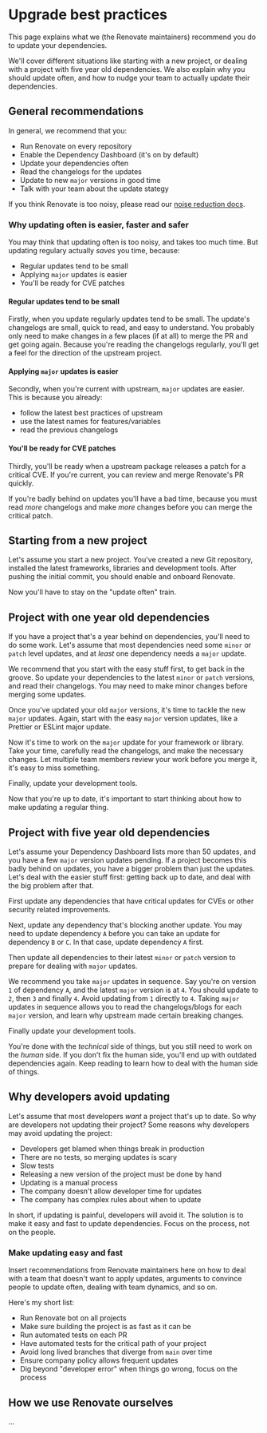 # Upgrade best practices

This page explains what we (the Renovate maintainers) recommend you do to update your dependencies.

We'll cover different situations like starting with a new project, or dealing with a project with five year old dependencies.
We also explain why you should update often, and how to nudge your team to actually update their dependencies.

## General recommendations

In general, we recommend that you:

- Run Renovate on every repository
- Enable the Dependency Dashboard (it's on by default)
- Update your dependencies often
- Read the changelogs for the updates
- Update to new `major` versions in good time
- Talk with your team about the update stategy

If you think Renovate is too noisy, please read our [noise reduction docs](https://docs.renovatebot.com/noise-reduction).

### Why updating often is easier, faster and safer

You may think that updating often is too noisy, and takes too much time.
But updating regulary actually _saves_ you time, because:

- Regular updates tend to be small
- Applying `major` updates is easier
- You'll be ready for CVE patches

#### Regular updates tend to be small

Firstly, when you update regularly updates tend to be small.
The update's changelogs are small, quick to read, and easy to understand.
You probably only need to make changes in a few places (if at all) to merge the PR and get going again.
Because you're reading the changelogs regularly, you'll get a feel for the direction of the upstream project.

#### Applying `major` updates is easier

Secondly, when you're current with upstream, `major` updates are easier.
This is because you already:

- follow the latest best practices of upstream
- use the latest names for features/variables
- read the previous changelogs

#### You'll be ready for CVE patches

Thirdly, you'll be ready when a upstream package releases a patch for a critical CVE.
If you're current, you can review and merge Renovate's PR quickly.

If you're badly behind on updates you'll have a bad time, because you must read _more_ changelogs and make _more_ changes before you can merge the critical patch.

## Starting from a new project

Let's assume you start a new project.
You've created a new Git repository, installed the latest frameworks, libraries and development tools.
After pushing the initial commit, you should enable and onboard Renovate.

Now you'll have to stay on the "update often" train.

## Project with one year old dependencies

If you have a project that's a year behind on dependencies, you'll need to do some work.
Let's assume that most dependencies need some `minor` or `patch` level updates, and at _least_ one dependency needs a `major` update.

We recommend that you start with the easy stuff first, to get back in the groove.
So update your dependencies to the latest `minor` or `patch` versions, and read their changelogs.
You may need to make minor changes before merging some updates.

Once you've updated your old `major` versions, it's time to tackle the new `major` updates.
Again, start with the easy `major` version updates, like a Prettier or ESLint major update.

Now it's time to work on the `major` update for your framework or library.
Take your time, carefully read the changelogs, and make the necessary changes.
Let multiple team members review your work before you merge it, it's easy to miss something.

Finally, update your development tools.

Now that you're up to date, it's important to start thinking about how to make updating a regular thing.

## Project with five year old dependencies

Let's assume your Dependency Dashboard lists more than 50 updates, and you have a few `major` version updates pending.
If a project becomes this badly behind on updates, you have a bigger problem than just the updates.
Let's deal with the easier stuff first: getting back up to date, and deal with the big problem after that.

First update any dependencies that have critical updates for CVEs or other security related improvements.

Next, update any dependency that's blocking another update.
You may need to update dependency `A` before you can take an update for dependency `B` or `C`.
In that case, update dependency `A` first.

Then update all dependencies to their latest `minor` or `patch` version to prepare for dealing with `major` updates.

We recommend you take `major` updates in sequence.
Say you're on version `1` of dependency `A`, and the latest `major` version is at `4`.
You should update to `2`, then `3` and finally `4`.
Avoid updating from `1` directly to `4`.
Taking `major` updates in sequence allows you to read the changelogs/blogs for each `major` version, and learn why upstream made certain breaking changes.

Finally update your development tools.

You're done with the _technical_ side of things, but you still need to work on the _human_ side.
If you don't fix the human side, you'll end up with outdated dependencies again.
Keep reading to learn how to deal with the human side of things.

## Why developers avoid updating

Let's assume that most developers _want_ a project that's up to date.
So why are developers not updating their project?
Some reasons why developers may avoid updating the project:

- Developers get blamed when things break in production
- There are no tests, so merging updates is scary
- Slow tests
- Releasing a new version of the project must be done by hand
- Updating is a manual process
- The company doesn't allow developer time for updates
- The company has complex rules about when to update

In short, if updating is painful, developers will avoid it.
The solution is to make it easy and fast to update dependencies.
Focus on the process, not on the people.

### Make updating easy and fast

Insert recommendations from Renovate maintainers here on how to deal with a team that doesn't want to apply updates, arguments to convince people to update often, dealing with team dynamics, and so on.

Here's my short list:

- Run Renovate bot on all projects
- Make sure building the project is as fast as it can be
- Run automated tests on each PR
- Have automated tests for the critical path of your project
- Avoid long lived branches that diverge from `main` over time
- Ensure company policy allows frequent updates
- Dig beyond "developer error" when things go wrong, focus on the process

## How we use Renovate ourselves

...
